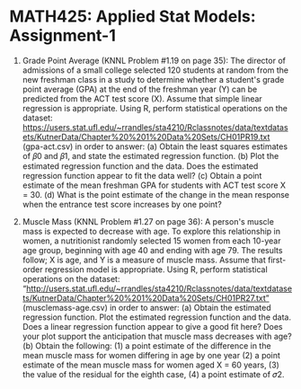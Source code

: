 # MATH425: Applied Stat Models: Assignment-1

1. Grade Point Average (KNNL Problem #1.19 on page 35): The director of admissions of
a small college selected 120 students at random from the new freshman class in a study
to determine whether a student's grade point average (GPA) at the end of the freshman
year (Y) can be predicted from the ACT test score (X). Assume that simple linear regression
is appropriate.
Using R, perform statistical operations on the dataset: 
https://users.stat.ufl.edu/~rrandles/sta4210/Rclassnotes/data/textdatasets/KutnerData/Chapter%20%201%20Data%20Sets/CH01PR19.txt (gpa-act.csv) in order to answer:
  (a) Obtain the least squares estimates of 𝛽0 and 𝛽1, and state the estimated regression function.
  (b) Plot the estimated regression function and the data. Does the estimated regression function appear to fit the data well?
  (c) Obtain a point estimate of the mean freshman GPA for students with ACT test score X = 30.
  (d) What is the point estimate of the change in the mean response when the entrance test score increases by one point?

2. Muscle Mass (KNNL Problem #1.27 on page 36): A person's muscle mass is expected to
decrease with age. To explore this relationship in women, a nutritionist randomly selected
15 women from each 10-year age group, beginning with age 40 and ending with age 79.
The results follow; X is age, and Y is a measure of muscle mass. Assume that first-order
regression model is appropriate.
Using R, perform statistical operations on the dataset: 
“http://users.stat.ufl.edu/~rrandles/sta4210/Rclassnotes/data/textdatasets/KutnerData/Chapter%20%201%20Data%20Sets/CH01PR27.txt” (musclemass-age.csv) in order to answer:
  (a) Obtain the estimated regression function. Plot the estimated regression function and
      the data. Does a linear regression function appear to give a good fit here? Does your plot
      support the anticipation that muscle mass decreases with age?
   (b) Obtain the following:
       (1) a point estimate of the difference in the mean muscle mass for women differing in age by one year
       (2) a point estimate of the mean muscle mass for women aged X = 60 years,
       (3) the value of the residual for the eighth case,
       (4) a point estimate of 𝜎2.
   


